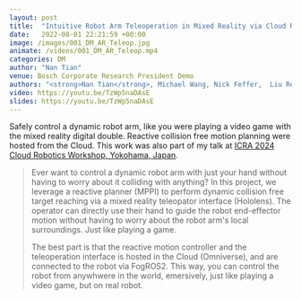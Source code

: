 ```yaml
---
layout: post
title:  "Intuitive Robot Arm Teleoperation in Mixed Reality via Cloud Robotics"
date:   2022-08-01 22:21:59 +00:00
image: /images/001_DM_AR_Teleop.jpg
animate: /videos/001_DM_AR_Teleop.mp4
categories: DM
author: "Nan Tian"
venue: Bosch Corporate Research President Demo
authors: "<strong>Nan Tian</strong>, Michael Wang, Nick Feffer,  Liu Ren"
video: https://youtu.be/TzWp5naDAsE
slides: https://youtu.be/TzWp5naDAsE
---
```

Safely control a dynamic robot arm, like you were playing a video game with the mixed reality digital double.  Reactive collision free motion planning were hosted from the Cloud. This work was also part of my talk at [ICRA 2024 Cloud Robotics Workshop, Yokohama, Japan](https://sites.google.com/view/icra-24-cloud-robotics/home).

<blockquote>
  <p>
Ever want to control a dynamic robot arm with just your hand without having to worry about it colliding with anything?  In this project, we leverage a reactive planner (MPPI) to perform dynamic collision free target reaching via a mixed reality teleopator interface (Hololens).  The operator can directly use their hand to guide the robot end-effector motion without having to worry about the robot arm's local surroundings.  Just like playing a game.

The best part is that the reactive motion controller and the teleoperation interface is hosted in the Cloud (Omniverse), and are connected to the robot via FogROS2.  This way, you can control the robot from anywhwere in the world, emersively, just like playing a video game, but on real robot.
  </p>
</blockquote>
